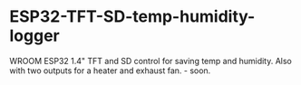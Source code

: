 # ESP32-TFT-SD-temp-humidity-logger

WROOM ESP32 1.4" TFT and SD control for saving temp and humidity.
Also with two outputs for a heater and exhaust fan. - soon.
